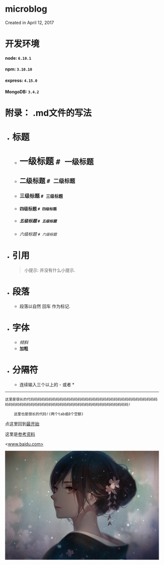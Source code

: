 # microblog
Created in  April 12, 2017

# 开发环境
#### node: `6.10.1`
#### npm: `3.10.10`
#### express: `4.15.0`
#### MongoDB: `3.4.2`


# 附录： .md文件的写法

- # 标题
    - # 一级标题        `# 一级标题` 
    - ## 二级标题       `# 二级标题`
    - ### 三级标题      `# 三级标题`
    - #### 四级标题     `# 四级标题`
    - ##### 五级标题    `# 五级标题`
    - ###### 六级标题   `# 六级标题`
    
- # 引用
    >小提示: 并没有什么小提示.

- # 段落
    - 段落以自然 回车 作为标记.

- # 字体
    - *倾斜*
    - **加粗**

- # 分隔符
    - 连续输入三个以上的 - 或者 * 
---
    


```
这里是很长的代码码码码码码码码码码码码码码码码码码码码码码码码码码码码码码码码码码码码码码码码码码码码码码码码码码码码码码码码码码码码码码码码码码码码码!
```

        这里也是很长的代码!(两个tab或8个空额)

点这里回到[最开始](microblog.md)

这里是[参考资料](http://www.jianshu.com/p/de9c98bba332)

<www.baidu.com>

![图片名称](./public/images/id=52520072.jpg)

